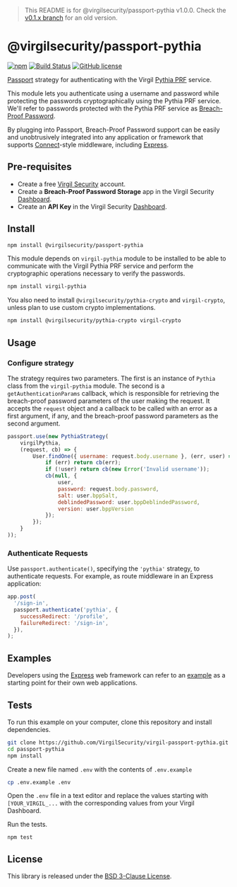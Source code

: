 > This README is for @virgilsecurity/passport-pythia v1.0.0. Check the [v0.1.x branch](https://github.com/VirgilSecurity/virgil-passport-pythia/tree/v0.1.x) for an old version.

# @virgilsecurity/passport-pythia
[![npm](https://img.shields.io/npm/v/@virgilsecurity/passport-pythia.svg)](https://www.npmjs.com/package/@virgilsecurity/passport-pythia)
[![Build Status](https://img.shields.io/travis/VirgilSecurity/virgil-passport-pythia.svg)](https://travis-ci.org/VirgilSecurity/virgil-passport-pythia)
[![GitHub license](https://img.shields.io/badge/license-BSD%203--Clause-blue.svg)](https://github.com/VirgilSecurity/virgil-passport-pythia/blob/master/LICENSE)

[Passport](http://www.passportjs.org/) strategy for authenticating with the Virgil [Pythia PRF](https://eprint.iacr.org/2015/644.pdf) service.

This module lets you authenticate using a username and password while protecting the passwords cryptographically using the Pythia PRF service. We'll refer to passwords protected with the Pythia PRF service as [Breach-Proof Password](https://developer.virgilsecurity.com/docs/go/use-cases/v1/breach-proof-password).

By plugging into Passport, Breach-Proof Password support can be easily and unobtrusively
integrated into any application or framework that supports
[Connect](http://www.senchalabs.org/connect/)-style middleware, including
[Express](http://expressjs.com/).

## Pre-requisites

* Create a free [Virgil Security](https://dashboard.virgilsecurity.com/) account.
* Create a **Breach-Proof Password Storage** app in the Virgil Security [Dashboard](https://dashboard.virgilsecurity.com/apps/new).
* Create an **API Key** in the Virgil Security [Dashboard](https://dashboard.virgilsecurity.com/api-keys).

## Install

```sh
npm install @virgilsecurity/passport-pythia
```

This module depends on `virgil-pythia` module to be installed to be able to communicate with the Virgil Pythia PRF service and perform the cryptographic operations necessary to verify the passwords.

```sh
npm install virgil-pythia
```

You also need to install `@virgilsecurity/pythia-crypto` and `virgil-crypto`, unless plan to use custom crypto implementations.

```sh
npm install @virgilsecurity/pythia-crypto virgil-crypto
```

## Usage

### Configure strategy

The strategy requires two parameters. The first is an instance of `Pythia` class from the `virgil-pythia` module. The second is a `getAuthenticationParams` callback, which is responsible for retrieving the breach-proof password parameters of the user making the request. It accepts the `request` object and a callback to be called with an error as a first argument, if any, and the breach-proof password parameters as the second argument.

```javascript
passport.use(new PythiaStrategy(
    virgilPythia,
    (request, cb) => {
        User.findOne({ username: request.body.username }, (err, user) => {
            if (err) return cb(err);
            if (!user) return cb(new Error('Invalid username'));
            cb(null, {
                user,
                password: request.body.password,
                salt: user.bppSalt,
                deblindedPassword: user.bppDeblindedPassword,
                version: user.bppVersion
            });
        });
    }
));
```

### Authenticate Requests

Use `passport.authenticate()`, specifying the `'pythia'` strategy, to authenticate requests.
For example, as route middleware in an Express application:

```javascript
app.post(
  '/sign-in',
  passport.authenticate('pythia', {
    successRedirect: '/profile',
    failureRedirect: '/sign-in',
  }),
);
```

## Examples

Developers using the [Express](http://expressjs.com/) web framework can refer to an [example](./example) as a starting point for their own web applications.

## Tests

To run this example on your computer, clone this repository and install dependencies.

```sh
git clone https://github.com/VirgilSecurity/virgil-passport-pythia.git
cd passport-pythia
npm install
```

Create a new file named `.env` with the contents of `.env.example`

```sh
cp .env.example .env
```

Open the `.env` file in a text editor and replace the values starting with `[YOUR_VIRGIL_...` with the corresponding values from your Virgil Dashboard.

Run the tests.

```
npm test
```

## License

This library is released under the [BSD 3-Clause License](LICENSE).
